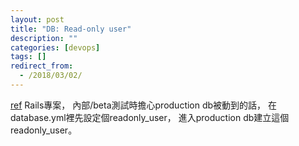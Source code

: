 ```yaml
---
layout: post
title: "DB: Read-only user"
description: ""
categories: [devops]
tags: []
redirect_from:
  - /2018/03/02/
---
```


[ref](https://www.ruby-forum.com/topic/213137)
Rails專案，
內部/beta測試時擔心production db被動到的話，
在database.yml裡先設定個readonly_user，
進入production db建立這個readonly_user。
